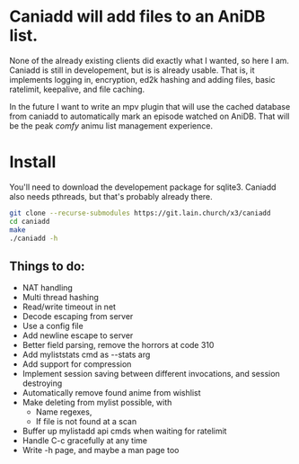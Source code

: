 # Caniadd will add files to an AniDB list.

None of the already existing clients did exactly what I wanted, so here I am.
Caniadd is still in developement, but is is already usable.
That is, it implements logging in, encryption, ed2k hashing and adding files, basic ratelimit, keepalive, and file caching.

In the future I want to write an mpv plugin that will use the cached database from caniadd to automatically mark an episode watched on AniDB.
That will be the peak *comfy* animu list management experience.

# Install

You'll need to download the developement package for sqlite3.
Caniadd also needs pthreads, but that's probably already there.

```bash
git clone --recurse-submodules https://git.lain.church/x3/caniadd
cd caniadd
make
./caniadd -h
```

## Things to do:
- NAT handling
- Multi thread hashing
- Read/write timeout in net
- Decode escaping from server
- Use a config file
- Add newline escape to server
- Better field parsing, remove the horrors at code 310
- Add myliststats cmd as --stats arg
- Add support for compression
- Implement session saving between different invocations, and session destroying
- Automatically remove found anime from wishlist
- Make deleting from mylist possible, with
  - Name regexes,
  - If file is not found at a scan
- Buffer up mylistadd api cmds when waiting for ratelimit
- Handle C-c gracefully at any time
- Write -h page, and maybe a man page too
